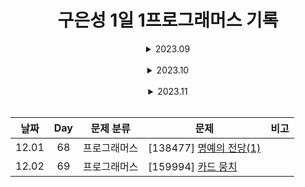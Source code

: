 <div align="center">

# 구은성 1일 1프로그래머스 기록

<details>
<summary> 2023.09 </summary>

| 날짜 | Day |  문제 분류   | 문제                                                  | 비고 |
| :--: | :-: | :----------: | ----------------------------------------------------- | ---- |
| 9.16 |  1  | 프로그래머스 | [12944] [평균 구하기](./9%EC%9B%94/0916/)            |        |
| 9.17 |  2  | 프로그래머스 | [178871] [달리기 경주](./9%EC%9B%94/0917/)           |        |
| 9.18 |  3  | 프로그래머스 | [172928] [공원 산책](./9%EC%9B%94/0918/)             |        |
| 9.19 |  4  | 프로그래머스 | [176963] [추억 점수](./9%EC%9B%94/0919/)             |        |
| 9.20 |  5  | 프로그래머스 | [12954] [x만큼 간격이 있는 n개의 숫자](./9%EC%9B%94/0920/)|    |
| 9.21 |  6  | 프로그래머스 | [87389] [나머지가 1이 되는 수 찾기](./9%EC%9B%94/0921/)|       |
| 9.22 |  7  | 프로그래머스 | [12928] [약수의 합](./9%EC%9B%94/0922/)              |        |
| 9.23 |  8  | 프로그래머스 | [77884] [약수의 개수와 덧셈](./9%EC%9B%94/0923/)      |        |
| 9.24 |  9  | 프로그래머스 | [12931] [자릿수 더하기](./9%EC%9B%94/0924/)           |        |
| 9.25 |  10 | 프로그래머스 | [12950] [행렬의 덧셈](./9%EC%9B%94/0925/)             |        |
| 9.26 |  11 | 프로그래머스 | [12943] [콜라츠 추측](./9%EC%9B%94/0926/)             |        |
| 9.27 |  12 | 프로그래머스 | [12940] [최대공약수와 최소공배수](./9%EC%9B%94/0927/)  |        |
| 9.28 |  13 | 프로그래머스 | [136798] [기사단원의 무기](./9%EC%9B%94/0928/)        |        |
| 9.29 |  14 | 프로그래머스 | [12947] [하샤드 수](./9%EC%9B%94/0929/)               |        |
| 9.30 |  15 | 프로그래머스 | [12934] [정수 제곱근 판별](./9%EC%9B%94/0930/)        |        |
</details>
</br>

<details>
<summary> 2023.10 </summary>

| 날짜 | Day |  문제 분류   | 문제                                                  | 비고 |
| :--: | :-: | :----------: | ----------------------------------------------------- | ---- |
| 10.01 | 16 | 프로그래머스 | [12948] [핸드폰 번호 가리기](./10%EC%9B%94/1001/)       |      |
| 10.02 | 17 | 프로그래머스 | [70128] [내적](./10%EC%9B%94/1002/)                    |      |
| 10.03 | 18 | 프로그래머스 | [161989] [덧칠하기](./10%EC%9B%94/1003/)               |      |
| 10.04 | 19 | 프로그래머스 | [147355] [크기가 작은 부분 문자열](./10%EC%9B%94/1004/) |      |
| 10.05 | 20 | 프로그래머스 | [12969] [직사각형 별찍기](./10월/1005/12969/)           |      |
|       |    | 프로그래머스 | [12906] [같은 숫자는 싫어](./10월/1005/12906/)          |      |
| 10.06 | 21 | 프로그래머스 | [140108] [문자열 나누기](./10%EC%9B%94/1006/)           |      |
| 10.07 | 22 | 프로그래머스 | [12903] [가운데 글자 가져오기](./10%EC%9B%94/1007/)     |      |
| 10.08 | 23 | 프로그래머스 | [12922] [수박수박수박수박수박수?](./10%EC%9B%94/1008/)  |      |
| 10.09 | 24 | 프로그래머스 | [12937] [짝수와 홀수](./10%EC%9B%94/1009/)             |      |
| 10.10 | 25 | 프로그래머스 | [12925] [문자열을 정수로 바꾸기](./10%EC%9B%94/1010/)   |      |
| 10.11 | 26 | 프로그래머스 | [12939] [최댓값과 최솟값](./10%EC%9B%94/1011/)          |      |
| 10.12 | 27 | 프로그래머스 | [12951] [JadenCase 문자열 만들기](./10%EC%9B%94/1012/)  |      |
| 10.13 | 28 | 프로그래머스 | [76501] [음양 더하기](./10%EC%9B%94/1013/)              |      |
| 10.14 | 29 | 프로그래머스 | [12945] [피보나치 수](./10%EC%9B%94/1014/)              |      |
| 10.15 | 30 | 프로그래머스 | [12941] [최솟값 만들기](./10%EC%9B%94/1015/)            |      |
| 10.16 | 31 | 프로그래머스 | [12909] [올바른 괄호](./10%EC%9B%94/1016/)              |      |
| 10.17 | 32 | 프로그래머스 | [70129] [이진 변환 반복하기](./10월/1017/)               |      |
| 10.18 | 33 | 프로그래머스 | [42842] [카펫](./10월/1018/)                            |      |
| 10.19 | 34 | 프로그래머스 | [12924] [숫자의 표현](./10월/1019/)                      |      |
| 10.20 | 35 | 프로그래머스 | [12911] [다음 큰 숫자](./10월/1020/)                     |      |
| 10.21 | 36 | 프로그래머스 | [12973] [짝지어 제거하기](./10월/1021/)                   |      |
| 10.22 | 37 | 프로그래머스 | [12981] [영어 끝말잇기](./10월/1022/)                     |      |
| 10.23 | 38 | 프로그래머스 | [12932] [자연수 뒤집어 배열로 만들기](./10월/1023/)        |      |
| 10.24 | 39 | 프로그래머스 | [12933] [정수 내림차순으로 배치하기](./10월/1024/)         |      |
| 10.25 | 40 | 프로그래머스 | [12916] [문자열 내 p와 y의 개수](./10월/1025/)            |      |
| 10.26 | 41 | 프로그래머스 | [12912] [두 정수 사이의 합](./10월/1026/)                 |      |
| 10.27 | 42 | 프로그래머스 | [12910] [나누어 떨어지는 숫자 배열](./10월/1027/)          |      |
| 10.28 | 43 | 프로그래머스 | [86501] [없는 숫자 더하기](./10월/1028/)                  |      |
| 10.29 | 44 | 프로그래머스 | [12935] [제일 작은 수 제거하기](./10월/1029/)             |      |
| 10.30 | 45 | 프로그래머스 | [12917] [문자열 내림차순으로 배치하기](./10월/1030/)      |       |
| 10.31 | 46 | 프로그래머스 | [82612] [부족한 금액 계산하기](./10월/1031/)              |       |
</details>
</br>

<details>
<summary> 2023.11 </summary>

| 날짜 | Day |  문제 분류   | 문제                                                  | 비고 |
| :--: | :-: | :----------: | ----------------------------------------------------- | ---- |
| 11.01 | 47 | 프로그래머스 | [12918] [문자열 다루기 기본](./11월/1101/)              |      |
| 11.02 | 48 | 프로그래머스 | [12919] [서울에서 김서방 찾기](./11월/1102/)            |      |
| 11.03 | 49 | 프로그래머스 | [68935] [3진법 뒤집기](./11월/1103/)                   |       |
| 11.04 | 50 | 프로그래머스 | [12982] [예산](./11월/1104/)                           |      |
| 11.05 | 51 | 프로그래머스 | [12930] [이상한 문자 만들기](./11월/1105/)              |      |
| 11.06 | 52 | 프로그래머스 | [131705] [삼총사](./11월/1106/)                        |       |
| 11.07 | 53 | 프로그래머스 | [42885] [구명보트](./11월/1107/)                       |       |
| 11.08 | 54 | 프로그래머스 | [86491] [최소직사각형](./11월/1108/)                   |       |
| 11.09 | 55 | 프로그래머스 | [12926] [시저 암호](./11월/1109/)                      |       |
| 11.10 | 56 | 프로그래머스 | [142086] [가장 가까운 같은 글자](./11월/1110/)          |       |
| 11.11 | 57 | 프로그래머스 | [42748] [K번째 수](./11월/1111/)                       |       |
| 11.12 | 58 | 프로그래머스 | [68644] [두 개 뽑아서 더하기](./11월/1112/)             |       |
| 11.13 | 59 | 프로그래머스 | [12921] [소수 찾기](./11월/1113/)                       |       |
| 11.14 | 60 | 프로그래머스 | [81301] [숫자 문자열과 영단어](./11월/1114/)             |       |
| 11.22 | 61 | 프로그래머스 | [12953] [N개의 최소공배수](./11월/1122/)                 |       |
| 11.23 | 62 | 프로그래머스 | [12915] [문자열 내 마음대로 정렬하기](./11월/1123/)       |       |
| 11.24 | 63 | 프로그래머스 | [120956] [옹알이(1)](./11월/1124/)                       |       |
| 11.27 | 64 | 프로그래머스 | [133499] [옹알이(2)](./11월/1127/)                       |       |
| 11.28 | 65 | 프로그래머스 | [17681] [[1차] 비밀지도](./11월/1128/)                   |       |
| 11.29 | 66 | 프로그래머스 | [120812] [최빈값 구하기](./11월/1129/)                   |       |
| 11.30 | 67 | 프로그래머스 | [134240] [푸드 파이트 대회](./11월/1130/)                |       |
</details>
</br>

| 날짜 | Day |  문제 분류   | 문제                                                  | 비고 |
| :--: | :-: | :----------: | ----------------------------------------------------- | ---- |
| 12.01 | 68 | 프로그래머스 | [138477] [명예의 전당(1)](./12월/1201/)                 |      |
| 12.02 | 69 | 프로그래머스 | [159994] [카드 뭉치](./12월/1202/)                      |      |

</div>